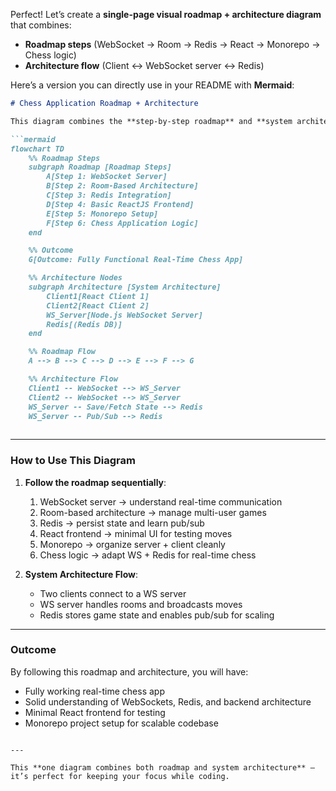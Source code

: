 Perfect! Let’s create a **single-page visual roadmap + architecture diagram** that combines:

* **Roadmap steps** (WebSocket → Room → Redis → React → Monorepo → Chess logic)
* **Architecture flow** (Client ↔ WebSocket server ↔ Redis)

Here’s a version you can directly use in your README with **Mermaid**:

````markdown
# Chess Application Roadmap + Architecture

This diagram combines the **step-by-step roadmap** and **system architecture** for building a real-time chess application.

```mermaid
flowchart TD
    %% Roadmap Steps
    subgraph Roadmap [Roadmap Steps]
        A[Step 1: WebSocket Server]
        B[Step 2: Room-Based Architecture]
        C[Step 3: Redis Integration]
        D[Step 4: Basic ReactJS Frontend]
        E[Step 5: Monorepo Setup]
        F[Step 6: Chess Application Logic]
    end

    %% Outcome
    G[Outcome: Fully Functional Real-Time Chess App]

    %% Architecture Nodes
    subgraph Architecture [System Architecture]
        Client1[React Client 1]
        Client2[React Client 2]
        WS_Server[Node.js WebSocket Server]
        Redis[(Redis DB)]
    end

    %% Roadmap Flow
    A --> B --> C --> D --> E --> F --> G

    %% Architecture Flow
    Client1 -- WebSocket --> WS_Server
    Client2 -- WebSocket --> WS_Server
    WS_Server -- Save/Fetch State --> Redis
    WS_Server -- Pub/Sub --> Redis
    
````

---

### How to Use This Diagram

1. **Follow the roadmap sequentially**:

   1. WebSocket server → understand real-time communication
   2. Room-based architecture → manage multi-user games
   3. Redis → persist state and learn pub/sub
   4. React frontend → minimal UI for testing moves
   5. Monorepo → organize server + client cleanly
   6. Chess logic → adapt WS + Redis for real-time chess

2. **System Architecture Flow**:

   * Two clients connect to a WS server
   * WS server handles rooms and broadcasts moves
   * Redis stores game state and enables pub/sub for scaling

---

### Outcome

By following this roadmap and architecture, you will have:

* Fully working real-time chess app
* Solid understanding of WebSockets, Redis, and backend architecture
* Minimal React frontend for testing
* Monorepo project setup for scalable codebase

```

---

This **one diagram combines both roadmap and system architecture** — it’s perfect for keeping your focus while coding.  

```
